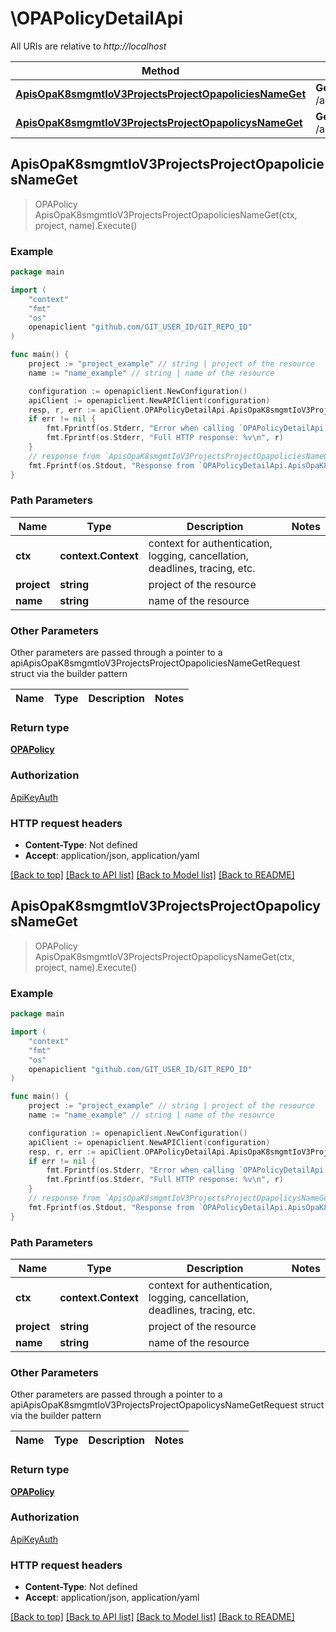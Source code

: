 # \OPAPolicyDetailApi

All URIs are relative to *http://localhost*

Method | HTTP request | Description
------------- | ------------- | -------------
[**ApisOpaK8smgmtIoV3ProjectsProjectOpapoliciesNameGet**](OPAPolicyDetailApi.md#ApisOpaK8smgmtIoV3ProjectsProjectOpapoliciesNameGet) | **Get** /apis/opa.k8smgmt.io/v3/projects/{project}/opapolicies/{name} | 
[**ApisOpaK8smgmtIoV3ProjectsProjectOpapolicysNameGet**](OPAPolicyDetailApi.md#ApisOpaK8smgmtIoV3ProjectsProjectOpapolicysNameGet) | **Get** /apis/opa.k8smgmt.io/v3/projects/{project}/opapolicys/{name} | 



## ApisOpaK8smgmtIoV3ProjectsProjectOpapoliciesNameGet

> OPAPolicy ApisOpaK8smgmtIoV3ProjectsProjectOpapoliciesNameGet(ctx, project, name).Execute()





### Example

```go
package main

import (
    "context"
    "fmt"
    "os"
    openapiclient "github.com/GIT_USER_ID/GIT_REPO_ID"
)

func main() {
    project := "project_example" // string | project of the resource
    name := "name_example" // string | name of the resource

    configuration := openapiclient.NewConfiguration()
    apiClient := openapiclient.NewAPIClient(configuration)
    resp, r, err := apiClient.OPAPolicyDetailApi.ApisOpaK8smgmtIoV3ProjectsProjectOpapoliciesNameGet(context.Background(), project, name).Execute()
    if err != nil {
        fmt.Fprintf(os.Stderr, "Error when calling `OPAPolicyDetailApi.ApisOpaK8smgmtIoV3ProjectsProjectOpapoliciesNameGet``: %v\n", err)
        fmt.Fprintf(os.Stderr, "Full HTTP response: %v\n", r)
    }
    // response from `ApisOpaK8smgmtIoV3ProjectsProjectOpapoliciesNameGet`: OPAPolicy
    fmt.Fprintf(os.Stdout, "Response from `OPAPolicyDetailApi.ApisOpaK8smgmtIoV3ProjectsProjectOpapoliciesNameGet`: %v\n", resp)
}
```

### Path Parameters


Name | Type | Description  | Notes
------------- | ------------- | ------------- | -------------
**ctx** | **context.Context** | context for authentication, logging, cancellation, deadlines, tracing, etc.
**project** | **string** | project of the resource | 
**name** | **string** | name of the resource | 

### Other Parameters

Other parameters are passed through a pointer to a apiApisOpaK8smgmtIoV3ProjectsProjectOpapoliciesNameGetRequest struct via the builder pattern


Name | Type | Description  | Notes
------------- | ------------- | ------------- | -------------



### Return type

[**OPAPolicy**](OPAPolicy.md)

### Authorization

[ApiKeyAuth](../README.md#ApiKeyAuth)

### HTTP request headers

- **Content-Type**: Not defined
- **Accept**: application/json, application/yaml

[[Back to top]](#) [[Back to API list]](../README.md#documentation-for-api-endpoints)
[[Back to Model list]](../README.md#documentation-for-models)
[[Back to README]](../README.md)


## ApisOpaK8smgmtIoV3ProjectsProjectOpapolicysNameGet

> OPAPolicy ApisOpaK8smgmtIoV3ProjectsProjectOpapolicysNameGet(ctx, project, name).Execute()





### Example

```go
package main

import (
    "context"
    "fmt"
    "os"
    openapiclient "github.com/GIT_USER_ID/GIT_REPO_ID"
)

func main() {
    project := "project_example" // string | project of the resource
    name := "name_example" // string | name of the resource

    configuration := openapiclient.NewConfiguration()
    apiClient := openapiclient.NewAPIClient(configuration)
    resp, r, err := apiClient.OPAPolicyDetailApi.ApisOpaK8smgmtIoV3ProjectsProjectOpapolicysNameGet(context.Background(), project, name).Execute()
    if err != nil {
        fmt.Fprintf(os.Stderr, "Error when calling `OPAPolicyDetailApi.ApisOpaK8smgmtIoV3ProjectsProjectOpapolicysNameGet``: %v\n", err)
        fmt.Fprintf(os.Stderr, "Full HTTP response: %v\n", r)
    }
    // response from `ApisOpaK8smgmtIoV3ProjectsProjectOpapolicysNameGet`: OPAPolicy
    fmt.Fprintf(os.Stdout, "Response from `OPAPolicyDetailApi.ApisOpaK8smgmtIoV3ProjectsProjectOpapolicysNameGet`: %v\n", resp)
}
```

### Path Parameters


Name | Type | Description  | Notes
------------- | ------------- | ------------- | -------------
**ctx** | **context.Context** | context for authentication, logging, cancellation, deadlines, tracing, etc.
**project** | **string** | project of the resource | 
**name** | **string** | name of the resource | 

### Other Parameters

Other parameters are passed through a pointer to a apiApisOpaK8smgmtIoV3ProjectsProjectOpapolicysNameGetRequest struct via the builder pattern


Name | Type | Description  | Notes
------------- | ------------- | ------------- | -------------



### Return type

[**OPAPolicy**](OPAPolicy.md)

### Authorization

[ApiKeyAuth](../README.md#ApiKeyAuth)

### HTTP request headers

- **Content-Type**: Not defined
- **Accept**: application/json, application/yaml

[[Back to top]](#) [[Back to API list]](../README.md#documentation-for-api-endpoints)
[[Back to Model list]](../README.md#documentation-for-models)
[[Back to README]](../README.md)


